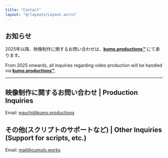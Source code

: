 ```yaml
---
title: "Contact"
layout: "@/layouts/Layout.astro"
---
```


## お知らせ

2025年以降、映像制作に関するお問い合わせは、**[kumo.productions™](https://kumo.productions/)** にて承ります。

From 2025 onwards, all inquiries regarding video production will be handled via **[kumo.productions™](https://kumo.productions/)**.

---

## 映像制作に関するお問い合わせ | Production Inquiries

Email: [eguchi@kumo.productions](mailto:eguchi@kumo.productions)

## その他(スクリプトのサポートなど) | Other Inquiries (Support for scripts, etc.)

Email: [mail@cumulo.works](mailto:mail@cumulo.works)
